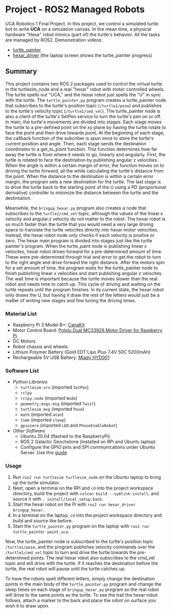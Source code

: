 # Project - ROS2 Managed Robots
UCA Robotics 1 Final Project. In this project, we control a simulated turtle bot to write **UCA** on a simulation canvas. In the mean 
time, a physical hardware "Hexa" robot mimics (part of) the turtle's behavior. All the tasks are managed by ROS2. Demonstration videos:
* [turtle_painter](https://youtu.be/S0M757739Hs)
* [hexar_driver](https://youtu.be/7ao2tx5IoJk) (the laptop screen shows the turtle_painter progress)


## Summary
This project contains two ROS 2 packages used to control the virtual turtle in the turtlesim_node and a real "hexar" robot with 
motor controlled wheels. The turtle spells out "UCA," and the hexar robot just spells the "U" in sync with the turtle.
The `turtle_painter.py` program creates a turtle_painter node that subscribes to the turtle's position topic 
(`/turtle1/pose`) and publishes to the turtle's velocity topic (`/turtle1/cmd_vel`). The turtle_painter node is also 
a client of the turtle's SetPen service to turn the turtle's pen on or off. In main, the turtle's movements are 
divided into stages. Each stage moves the turtle to a pre-defined point on the xy plane by having the turtle rotate 
to face the point and then drive towards point. At the beginning of each stage, the callback function 
of the subcriber is spun once to store the turtle's current position and angle. 
Then, each stage sends the destination coordinates to a get_to_point function. This function determines how far away the 
turtle is from where it needs to go, linearly and angularly. First, the turtle is rotated to face the destination by publishing 
angular z velocities. When the angle is within a certain margin of error, the function moves on to driving the turtle
forward, all the while calculating the turtle's distance from the point. When the distance to the destination is within a certain error margin, the program sets a new destination for the turtle. The last stage is to drive the turtle back to the starting point of the U using a PD (proportional derivative) controller to minimize the distance between the turtle and the destintation.

Meanwhile, the `bringup_hexar.py` program also creates a node that subscribes to the `turtle1/cmd_vel` topic, although the values of the linear.x velocity and angular.z velocity do not matter to the robot. The hexar robot is so much faster 
than the turtle that you would need a very large driving space to translate the turtle velocites directly into hexar motor 
velocities. Instead, the hexar robot node only checks if each velocity is positve or zero. The hexar main program is divided 
into stages just like the turtle painter's program. When the turtle_paint node is publishing linear x velocites, hexar 
robot drives forward for a pre-determined amount of time. These were pre-determined through trial and error to get the robot
to turn to the right angle and drive forward the right distance. After the motors spin for a set amount of time, the program waits for the turtle_painter node to finish publishing linear x velocities and start publishing angular z velocites. The wait time is important because the turtle moves slower than the real robot and needs time to catch up. This cycle of driving and waiting on the turtle repeats until the program finishes. In its current state, the hexar robot only draws the U, but having it draw the rest of the letters would just be a matter of writing new stages and fine tuning the driving times. 
 

### Material List
* Raspberry Pi 3 Model B+: [CanaKit](https://www.canakit.com/raspberry-pi-3-model-b-plus-starter-kit.html)
* Motor Control Board: [Pololu Dual MC33926 Motor Driver for Raspberry Pi](https://www.pololu.com/product/2755)
* DC Motors
* Robot chassis and wheels
* Lithium Polymer Battery (Gold EDT Lipo Plus 7.4V 50C 5200mAh)
* Rechargeable 5V USB Battery: [Miady HYD001](https://www.amazon.com/Miady-Portable-Charger-5000mAh-Lightweight/dp/B083VRD7CX)

### Software List
* *Python Libraries*
  * `turtlesim.srv` (imported `SetPen`)
  * `rclpy`
  * `rclpy.node` (imported `Node`)
  * `geometry_msgs.msg` (imported `Twist`)
  * `turtlesim_msg` (imported `Pose`)
  * `math` (imported `atan`)
  * `time` (imported `sleep`)
  * `gpiozero` (imported `LED` and `PhaseEnableRobot`)
* *Other Software*
  * Ubuntu 20.04 (flashed to the RaspberryPi)
  * ROS 2 Galactic Geochelone (installed on RPi and Ubuntu laptop)
  * Configure the GPIO pins and SPI communications under Ubuntu Server. Use this [guide](https://github.com/linzhangUCA/robotics1-2021/wiki/Install-Ubuntu-Server-20.04-and-GPIO-Configuration)




### Usage
1. Run `ros2 run turtlesim turtlesim_node` on the Ubuntu laptop to bring up the turtle simulator. 
2. Next, open a terminal on the RPi and `cd` into the project workspace directory, build the project with `colcon build --symlink-install`, and source it with `. install/local_setup.bash`. 
3. Start the hexar robot on the Pi with `ros2 run hexar_driver bringup_hexar`. 
4. In a terminal on the laptop, `cd` into the project workspace directory and build and source like before. 
5. Start the `turtle_painter.py` program on the laptop with `ros2 run turtle_painter paint_uca`. 

Now, the turtle_painter node is subscribed to the turtle's position topic `/turtle1/pose`, and the program publishes velocity commands over the 
`/turtle1/cmd_vel` topic to turn and drive the turtle towards the pre-determined points. The real hexar robot
also subscribes to the cmd_vel topic and will drive with the turtle. If it reaches the destination before the turtle,
the real robot will pause until the turtle catches up. 

To have the robots spell different letters, simply change the destination points in the main body of the `turtle_painter.py`
program and change the sleep times on each stage of `bringup_hexar.py` program so the real robot will drive to the same
points as the turtle. To see the trail the hexar robot follows, attach a marker to the back and place the robot on 
surface you wish it to draw upon. 
